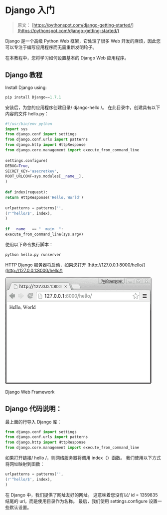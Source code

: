 # Django 入门

> 原文： [https://pythonspot.com/django-getting-started/](https://pythonspot.com/django-getting-started/)

Django 是一个高级 Python Web 框架，它处理了很多 Web 开发的麻烦，因此您可以专注于编写应用程序而无需重新发明轮子。

在本教程中，您将学习如何设置基本的 Django Web 应用程序。

## Django 教程

Install Django using:

```py
pip install Django==1.7.1

```

安装后，为您的应用程序创建目录/ django-hello /。 在此目录中，创建具有以下内容的文件 hello.py：

```py
#!/usr/bin/env python
import sys
from django.conf import settings
from django.conf.urls import patterns
from django.http import HttpResponse
from django.core.management import execute_from_command_line

settings.configure(
DEBUG=True,
SECRET_KEY='asecretkey',
ROOT_URLCONF=sys.modules[__name__],
)

def index(request):
return HttpResponse('Hello, World')

urlpatterns = patterns('',
(r'^hello/$', index),
)

if __name__ == "__main__":
execute_from_command_line(sys.argv)

```

使用以下命令执行脚本：

```py
python hello.py runserver

```

HTTP Django 服务器将启动，如果您打开 [http://127.0.0.1:8000/hello/](http://127.0.0.1:8000/hello/)

![Django Web Framework](img/e60f6a76e7fe2549ced2f64702af8620.jpg)

Django Web Framework

## Django 代码说明：

最上面的行导入 Django 库：

```py
from django.conf import settings
from django.conf.urls import patterns
from django.http import HttpResponse
from django.core.management import execute_from_command_line

```

如果打开链接/ hello /，则网络服务器将调用 index（）函数。 我们使用以下方式将网址映射到函数：

```py
urlpatterns = patterns('',
(r'^hello/$', index),
)

```

在 Django 中，我们提供了网址友好的网址。 这意味着您没有以/ id = 1359835 结尾的 url，而是使用目录作为名称。 最后，我们使用 settings.configure 设置一些默认设置。